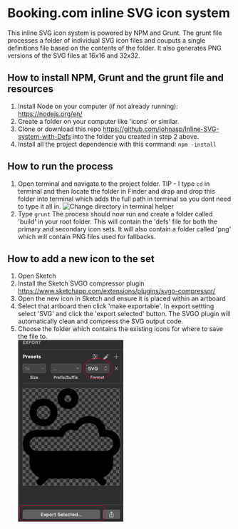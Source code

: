 # Booking.com inline SVG icon system 

This inline SVG icon system is powered by NPM and Grunt.  The grunt file processes a folder of individual SVG icon files and couputs a single definitions file <def> based on the contents of the folder.  It also generates PNG versions of the SVG files at 16x16 and 32x32.

## How to install NPM, Grunt and the grunt file and resources

1. Install Node on your computer (if not already running): https://nodejs.org/en/
2. Create a folder on your computer like 'icons' or similar.
3. Clone or download this repo https://github.com/johnasp/Inline-SVG-system-with-Defs into the folder you created in step 2 above. 
4. Install all the project dependencie with this command:  `npm -install`

## How to run the process 
1. Open terminal and navigate to the project folder.  TIP - I type `cd` in terminal and then locate the folder in Finder and drap and drop this folder into terminal which adds the full path in terminal so you dont need to type it all in. 
![Change directory in terminal helper](cd.gif "Change directory in terminal helper instructions")
2. Type `grunt`  The process should now run and create a folder called 'build' in your root folder.  This will contain the 'defs' file for both the primary and secondary icon sets.  It will also contain a folder called 'png' which will contain PNG files used for fallbacks. 

## How to add a new icon to the set

1. Open Sketch
2. Install the Sketch SVGO compressor plugin https://www.sketchapp.com/extensions/plugins/svgo-compressor/
3. Open the new icon in Sketch and ensure it is placed within an artboard
3. Select that artboard then click 'make exportable'.  In export settting select 'SVG' and click the 'export selected' button. The SVGO plugin will automatically clean and compress the SVG output code.  
5. Choose the folder which contains the existing icons for where to save the file to.   
![Sketch export setting panel](export-settings.png "Export setting panel")

